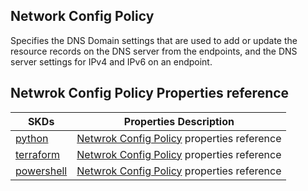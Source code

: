 ## Network Config Policy
Specifies the DNS Domain settings that are used to add or update the resource records on the DNS server from the endpoints, and the DNS server settings for IPv4 and IPv6 on an endpoint. 

## Netwrok Config Policy Properties reference
| SKDs | Properties Description
| ---- | ------------------- |
| [python](https://github.com/CiscoDevNet/intersight-python/) | [Netwrok Config Policy](https://github.com/CiscoDevNet/intersight-python/tree/main/intersight/model/networkconfig_policy.py) properties reference |                 |
| [terraform](https://github.com/CiscoDevNet/terraform-provider-intersight/) | [Netwrok Config Policy](https://registry.terraform.io/providers/CiscoDevNet/intersight/latest/docs/resources/networkconfig_policy) properties reference |
| [powershell](https://github.com/CiscoDevNet/intersight-powershell/) | [Netwrok Config Policy](https://github.com/CiscoDevNet/intersight-powershell/blob/main/docs/New-IntersightNetworkconfigPolicy.md) properties reference